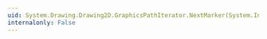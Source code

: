 ```yaml
---
uid: System.Drawing.Drawing2D.GraphicsPathIterator.NextMarker(System.Int32@,System.Int32@)
internalonly: False
---
```

